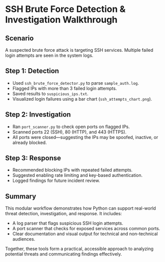 # SSH Brute Force Detection & Investigation Walkthrough

##  Scenario
A suspected brute force attack is targeting SSH services. Multiple failed login attempts are seen in the system logs.

##  Step 1: Detection
- Used `ssh_brute_force_detector.py` to parse `sample_auth.log`.
- Flagged IPs with more than 3 failed login attempts.
- Saved results to `suspicious_ips.txt`.
- Visualized login failures using a bar chart (`ssh_attempts_chart.png`).

##  Step 2: Investigation
- Ran `port_scanner.py` to check open ports on flagged IPs.
- Scanned ports 22 (SSH), 80 (HTTP), and 443 (HTTPS).
- All ports were closed—suggesting the IPs may be spoofed, inactive, or already blocked.

##  Step 3: Response
- Recommended blocking IPs with repeated failed attempts.
- Suggested enabling rate limiting and key-based authentication.
- Logged findings for future incident review.

##  Summary
This modular workflow demonstrates how Python can support real-world threat detection, investigation, and response. It includes:

- A log parser that flags suspicious SSH login attempts.
- A port scanner that checks for exposed services across common ports.
- Clear documentation and visual output for technical and non-technical audiences.

Together, these tools form a practical, accessible approach to analyzing potential threats and communicating findings effectively.


